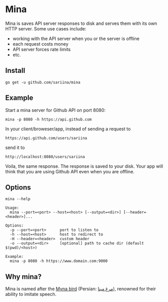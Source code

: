 # Mina

Mina is saves API server responses to disk and serves them with its own HTTP server. Some use cases include:

- working with the API server when you or the server is offline
- each request costs money
- API server forces rate limits 
- etc.

## Install

    go get -u github.com/sariina/mina

## Example

Start a mina server for Github API on port 8080:

    mina -p 8080 -h https://api.github.com

In your client/broweser/app, instead of sending a request to

    https://api.github.com/users/sariina

send it to

    http://localhost:8080/users/sariina

Voila, the same response. The response is saved to your disk.
Your app will think that you are using Github API even when you are offline.

## Options

    mina --help

    Usage:
      mina --port=<port> --host=<host> [--output=<dir>] [--header=<header>]...
    
    Options:
      -p --port=<port>      port to listen to
      -h --host=<host>      host to redirect to
      -H --header=<header>  custom header
      -o --output=<dir>     [optional] path to cache dir (default $(pwd)/<host>)
    
    Example:
      mina -p 8080 -h https://www.domain.com:9000

## Why mina?

Mina is named after the
[Myna bird](https://en.wikipedia.org/wiki/Common_hill_myna)
(Persian: [مرغ مینا](https://fa.wikipedia.org/wiki/%D9%85%DB%8C%D9%86%D8%A7%DB%8C_%D9%85%D8%B9%D9%85%D9%88%D9%84%DB%8C)),
renowned for their ability to imitate speech.
